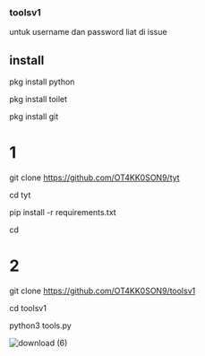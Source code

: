 ### toolsv1
untuk username dan password liat di issue
## install
pkg install python

pkg install toilet


pkg install git
# 1
git clone https://github.com/OT4KK0SON9/tyt



cd tyt


pip install -r requirements.txt

cd
# 2
git clone https://github.com/OT4KK0SON9/toolsv1


cd toolsv1



python3 tools.py



![download (6)](https://github.com/OT4KK0SON9/toolsv1/assets/160365589/438647f7-0766-4889-910a-cc81fea3cae3)
